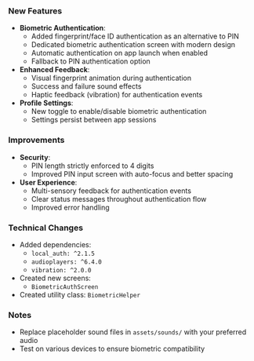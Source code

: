 ### New Features
- **Biometric Authentication**:
  - Added fingerprint/face ID authentication as an alternative to PIN
  - Dedicated biometric authentication screen with modern design
  - Automatic authentication on app launch when enabled
  - Fallback to PIN authentication option
- **Enhanced Feedback**:
  - Visual fingerprint animation during authentication
  - Success and failure sound effects
  - Haptic feedback (vibration) for authentication events
- **Profile Settings**:
  - New toggle to enable/disable biometric authentication
  - Settings persist between app sessions

### Improvements
- **Security**:
  - PIN length strictly enforced to 4 digits
  - Improved PIN input screen with auto-focus and better spacing
- **User Experience**:
  - Multi-sensory feedback for authentication events
  - Clear status messages throughout authentication flow
  - Improved error handling

### Technical Changes
- Added dependencies: 
  - `local_auth: ^2.1.5`
  - `audioplayers: ^6.4.0`
  - `vibration: ^2.0.0`
- Created new screens:
  - `BiometricAuthScreen`
- Created utility class: `BiometricHelper`

### Notes
- Replace placeholder sound files in `assets/sounds/` with your preferred audio
- Test on various devices to ensure biometric compatibility
